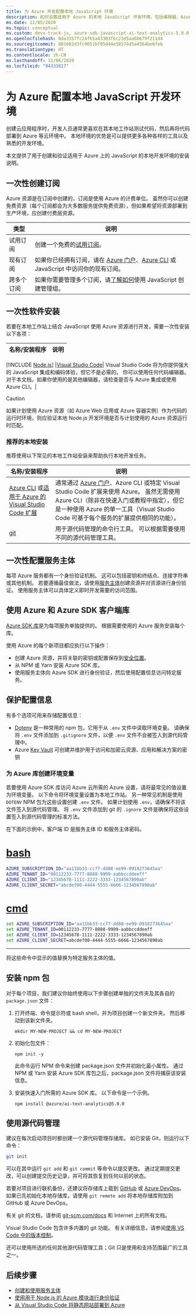 ```yaml
---
title: 为 Azure 开发配置本地 JavaScript 环境
description: 如何设置适用于 Azure 的本地 JavaScript 开发环境，包括编辑器、Azure SDK 库、可选工具以及库身份验证所需的凭据。
ms.date: 11/05/2020
ms.topic: conceptual
ms.custom: devx-track-js, azure-sdk-javascript-ai-text-analytics-5.0.0
ms.openlocfilehash: 0da3357fc24f65a43303f6c23d5aa6b679f211d4
ms.sourcegitcommit: 801682d3fc9651bf95d44e58574d5a4564be6feb
ms.translationtype: HT
ms.contentlocale: zh-CN
ms.lasthandoff: 11/06/2020
ms.locfileid: "94333817"
---
```

# <a name="configure-your-local-javascript-dev-environment-for-azure"></a>为 Azure 配置本地 JavaScript 开发环境

创建云应用程序时，开发人员通常更喜欢在其本地工作站测试代码，然后再将代码部署到 Azure 等云环境中。 本地环境的优势是可以提供更多各种各样的工具以及熟悉的开发环境。

本文提供了用于创建和验证适用于 Azure 上的 JavaScript 的本地开发环境的安装说明。

## <a name="one-time-subscription-creation"></a>一次性创建订阅

Azure 资源是在订阅中创建的，订阅是使用 Azure 的计费单位。 虽然你可以创建免费资源（每个订阅都会为大多数服务提供免费资源），但如果希望将资源部署到生产环境，应创建付费层资源。

|类型|说明|
|--|--|
|试用订阅|创建一个免费的[试用订阅](https://azure.microsoft.com/free/)。|
|现有订阅|如果你已经拥有订阅，请在 [Azure 门户](https://portal.azure.com)、[Azure CLI]() 或 JavaScript 中访问你的现有订阅。|
|跨多个订阅|如果你需要管理多个订阅，请[了解如何](/azure/governance/management-groups/create-management-group-javascript)使用 JavaScript 创建管理组。|

## <a name="one-time-software-installation"></a>一次性软件安装

若要在本地工作站上结合 JavaScript 使用 Azure 资源进行开发，需要一次性安装以下各项：

|名称/安装程序|说明|
|--|--|
[!INCLUDE [Node.js](../includes/environment-nodejs-table-row-2-columns.md)]
|[Visual Studio Code](https://code.visualstudio.com/)| Visual Studio Code 将为你提供强大的 JavaScript 集成和编码体验，但它不是必需的。 你可以使用任何代码编辑器。 对于本文档，如果你使用的是其他编辑器，请检查是否与 Azure 集成或使用 Azure CLI。|

> [!CAUTION]
> 如果计划使用 Azure 资源（如 Azure Web 应用或 Azure 容器实例）作为代码的运行时环境，则应验证本地 Node.js 开发环境是否与计划使用的 Azure 资源运行时匹配。

### <a name="recommended-local-installations"></a>推荐的本地安装

推荐使用以下常见的本地工作站安装来帮助执行本地开发任务。

|名称/安装程序|说明|
|--|--|
|[Azure CLI](/cli/azure/get-started-with-azure-cli?view=azure-cli-latest) 或[适用于 Azure 的 Visual Studio Code 扩展](https://marketplace.visualstudio.com/search?term=azure&target=VSCode&category=All%20categories&sortBy=Relevance) |通常通过 [Azure 门户](https://ms.portal.azure.com/)、Azure CLI 或特定 Visual Studio Code 扩展来使用 Azure。 虽然无需使用 Azure CLI（除非在快速入门或教程中指定），但它是一种使用 Azure 的单一工具（Visual Studio Code 可基于每个服务的扩展提供相同的功能）。|
| [git](https://git-scm.com/downloads) | 用于源代码管理的命令行工具。 可以根据需要使用不同的源代码管理工具。 |


## <a name="one-time-configuration-of-service-principal"></a>一次性配置服务主体

每项 Azure 服务都有一个身份验证机制。 这可以包括密钥和终结点、连接字符串或其他机制。 若要遵循最佳做法，请使用[服务主体](node-sdk-azure-authenticate-principal.md)创建资源并对资源进行身份验证。 使用服务主体可以具体定义即时开发需要的访问范围。

## <a name="working-with-azure-and-the-azure-sdk-client-libraries"></a>使用 Azure 和 Azure SDK 客户端库

[Azure SDK 库](../azure-sdk-library-package-index.md)是为每项服务单独提供的。 根据需要使用的 Azure 服务安装每个库。

使用 Azure 的每个新项目都应执行以下操作：
- 创建 Azure 资源，并将关联的密钥或配置保存到[安全位置](#securing-configuration-information)。
- 从 NPM 或 Yarn 安装 Azure SDK 库。 
- 使用服务主体向 Azure SDK 进行身份验证，然后使用配置信息访问特定服务。

## <a name="securing-configuration-information"></a>保护配置信息

有多个选项可用来存储配置信息：
- [Dotenv](https://www.npmjs.com/package/dotenv) 是一种常用的 npm 包，它用于从 `.env` 文件中读取环境变量。 请确保将 `.env` 文件添加到 `.gitignore` 文件，以便 `.env` 文件不会被签入到源代码管理中。
- Azure [Key Vault](/azure/key-vault/) 可创建并维护用于访问和加密云资源、应用和解决方案的密钥

### <a name="create-environment-variables-for-the-azure-libraries"></a>为 Azure 库创建环境变量

若要使用 Azure SDK 库访问 Azure 云所需的 Azure 设置，请将最常见的值设置为环境变量。 以下命令将环境变量设置为本地工作站。 另一种常见机制是使用 `DOTENV` NPM 包为这些设置创建 `.env` 文件。 如果计划使用 `.env`，请确保不将该文件签入到源代码管理。 将 `.env` 文件添加到 git 的 `.ignore` 文件是确保将这些设置签入到源代码管理的标准方法。

在下面的示例中，客户端 ID 是服务主体 ID 和服务主体密码。

# <a name="bash"></a>[bash](#tab/bash)

```bash
AZURE_SUBSCRIPTION_ID="aa11bb33-cc77-dd88-ee99-0918273645aa"
AZURE_TENANT_ID="00112233-7777-8888-9999-aabbccddeeff"
AZURE_CLIENT_ID="12345678-1111-2222-3333-1234567890ab"
AZURE_CLIENT_SECRET="abcdef00-4444-5555-6666-1234567890ab"
```

# <a name="cmd"></a>[cmd](#tab/cmd)

```cmd
set AZURE_SUBSCRIPTION_ID="aa11bb33-cc77-dd88-ee99-0918273645aa"
set AZURE_TENANT_ID=00112233-7777-8888-9999-aabbccddeeff
set AZURE_CLIENT_ID=12345678-1111-2222-3333-1234567890ab
set AZURE_CLIENT_SECRET=abcdef00-4444-5555-6666-1234567890ab
```

---

将这些命令中显示的值替换为特定服务主体的值。

## <a name="install-npm-packages"></a>安装 npm 包

对于每个项目，我们建议你始终使用以下步骤创建单独的文件夹及其各自的 `package.json` 文件：

1. 打开终端、命令提示符或 bash shell，并为项目创建一个新文件夹。 然后移动到该新文件夹。

    ```console
    mkdir MY-NEW-PROJECT && cd MY-NEW-PROJECT
    ```

1. 初始化包文件：

    ```console
    npm init -y
    ```

    此命令运行 NPM 命令来创建 package.json 文件并初始化最小属性。 通过 NPM 或 Yarn 安装 Azure SDK 库包之后，package.json 文件将捕获该安装信息。

1. 安装快速入门所需的 Azure SDK 库。 以下命令是一个示例。

    ```console
    npm install @azure/ai-text-analytics@5.0.0
    ```

## <a name="use-source-control"></a>使用源代码管理

建议在每次启动项目时都创建一个源代码管理存储库。 如已安装 Git，则运行以下命令：

```bash
git init
```

可以在其中运行 `git add` 和 `git commit` 等命令以提交更改。 通过定期提交更改，可以创建提交历史记录，并可将其恢复到任何以前的状态。

若要对项目进行联机备份，还建议将存储库上载到 [GitHub](https://github.com) 或 [Azure DevOps](/azure/devops/user-guide/code-with-git?view=azure-devops)。 如果已先初始化本地存储库，请使用 `git remote add` 将本地存储库附加到 GitHub 或 Azure DevOps。

有关 git 的文档，请参阅 [git-scm.com/docs](https://git-scm.com/docs) 和 Internet 上的所有文档。

Visual Studio Code 包含许多内置的 git 功能。 有关详细信息，请参阅[使用 VS Code 中的版本控制](https://code.visualstudio.com/docs/editor/versioncontrol)。

还可以使用所选的任何其他源代码管理工具；Git 只是使用和支持范围最广的工具之一。

## <a name="next-steps"></a>后续步骤

* [创建和使用服务主体](node-sdk-azure-authenticate-principal.md)
* [使用用于 Node.js 的 Azure 模块进行身份验证](node-sdk-azure-authenticate.md)
* [从 Visual Studio Code 将静态网站部署到 Azure](../tutorial-vscode-static-website-node-01.md)
